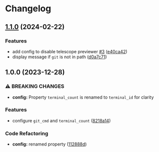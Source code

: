 # Changelog

## [1.1.0](https://github.com/agoodshort/telescope-git-submodules.nvim/compare/v1.0.0...v1.1.0) (2024-02-22)


### Features

* add config to disable telescope previewer [#3](https://github.com/agoodshort/telescope-git-submodules.nvim/issues/3) ([e40ca42](https://github.com/agoodshort/telescope-git-submodules.nvim/commit/e40ca42a97f65c9661a5efce6283d9f73eda729c))
* display message if `git` is not in path ([d0a7c71](https://github.com/agoodshort/telescope-git-submodules.nvim/commit/d0a7c71f502cf51a421f7c80e953dad776388684))

## 1.0.0 (2023-12-28)


### ⚠ BREAKING CHANGES

* **config:** Property `terminal_count` is renamed to `terminal_id` for clarity

### Features

* configure `git_cmd` and `terminal_count` ([8218a14](https://github.com/agoodshort/telescope-git-submodules.nvim/commit/8218a14ae35f9ad627b41fe7dcbd8695e9d29550))


### Code Refactoring

* **config:** renamed property ([112888d](https://github.com/agoodshort/telescope-git-submodules.nvim/commit/112888da08c60096dd5add342b589761ad9f3810))

